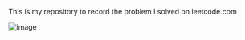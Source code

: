This is my repository to record the problem I solved on leetcode.com

![image](https://cdn-images-1.medium.com/max/1360/1*5qdPLs4x9TuabvQJwu7iuA.png)
